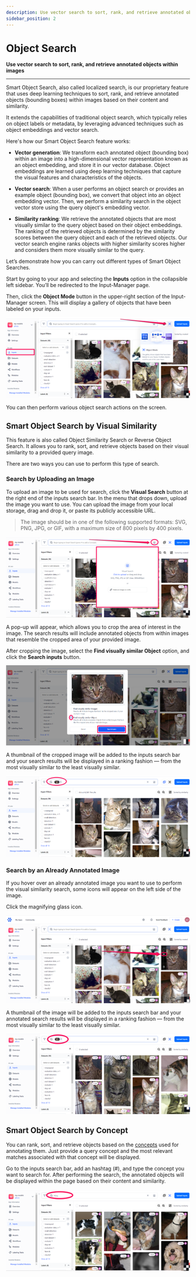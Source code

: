 ```yaml
---
description: Use vector search to sort, rank, and retrieve annotated objects within images
sidebar_position: 2
---
```


# Object Search

**Use vector search to sort, rank, and retrieve annotated objects within images**
<hr />

Smart Object Search, also called localized search, is our proprietary feature that uses deep learning techniques to sort, rank, and retrieve annotated objects (bounding boxes) within images based on their content and similarity. 

It extends the capabilities of traditional object search, which typically relies on object labels or metadata, by leveraging advanced techniques such as object embeddings and vector search.

Here's how our Smart Object Search feature works:

- **Vector generation**: We transform each annotated object (bounding box) within an image into a high-dimensional vector representation known as an object embedding, and store it in our vector database. Object embeddings are learned using deep learning techniques that capture the visual features and characteristics of the objects.

- **Vector search**: When a user performs an object search or provides an example object (bounding box), we convert that object into an object embedding vector. Then, we perform a similarity search in the object vector store using the query object's embedding vector.

- **Similarity ranking**: We retrieve the annotated objects that are most visually similar to the query object based on their object embeddings. The ranking of the retrieved objects is determined by the similarity scores between the query object and each of the retrieved objects. Our vector search engine ranks objects with higher similarity scores higher and considers them more visually similar to the query.

Let’s demonstrate how you can carry out different types of Smart Object Searches.

Start by going to your app and selecting the **Inputs** option in the collapsible left sidebar. You’ll be redirected to the Input-Manager page. 

Then, click the **Object Mode** button in the upper-right section of the Input-Manager screen. This will display a gallery of objects that have been labeled on your inputs.

![](/img/smart-search/search_17.png)

You can then perform various object search actions on the screen.

## Smart Object Search by Visual Similarity

This feature is also called Object Similarity Search or Reverse Object Search. It allows you to rank, sort, and retrieve objects based on their visual similarity to a provided query image. 

There are two ways you can use to perform this type of search. 

### Search by Uploading an Image

To upload an image to be used for search, click the **Visual Search** button at the right end of the inputs search bar. In the menu that drops down, upload the image you want to use. You can upload the image from your local storage, drag and drop it, or paste its publicly accessible URL.

> The image should be in one of the following supported formats: SVG, PNG, JPG, or GIF, with a maximum size of 800 pixels by 400 pixels.

![](/img/smart-search/search_18.png)

A pop-up will appear, which allows you to crop the area of interest in the image. The search results will include annotated objects from within images that resemble the cropped area of your provided image.

After cropping the image, select the **Find visually similar Object** option, and click the **Search inputs** button.

![](/img/smart-search/search_19.png)

A thumbnail of the cropped image will be added to the inputs search bar and your search results will be displayed in a ranking fashion — from the most visually similar to the least visually similar.

![](/img/smart-search/search_20.png)

### Search by an Already Annotated Image

If you hover over an already annotated image you want to use to perform the visual similarity search, some icons will appear on the left side of the image. 

Click the magnifying glass icon. 

![smart object search by visual similarity](/img/smart-search/search_21.png)

A thumbnail of the image will be added to the inputs search bar and your annotated search results will be displayed in a ranking fashion — from the most visually similar to the least visually similar.

![smart object search results](/img/smart-search/search_22.png)

## Smart Object Search by Concept

You can rank, sort, and retrieve objects based on the [concepts](https://docs.clarifai.com/portal-guide/concepts/create-get-update-delete) used for annotating them. Just provide a query concept and the most relevant matches associated with that concept will be displayed. 

Go to the inputs search bar, add an hashtag (#), and type the concept you want to search for. After performing the search, the annotated objects will be displayed within the page based on their content and similarity. 

![smart object search results](/img/smart-search/search_23.png)
